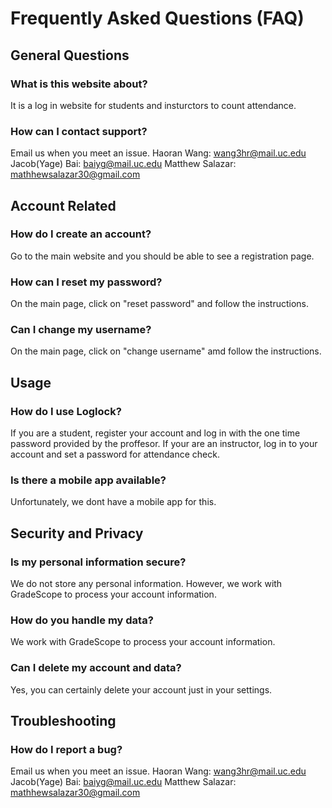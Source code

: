 # Frequently Asked Questions (FAQ)

## General Questions

### What is this website about?
It is a log in website for students and insturctors to count attendance.

### How can I contact support?
Email us when you meet an issue. 
Haoran Wang: wang3hr@mail.uc.edu
Jacob(Yage) Bai: baiyg@mail.uc.edu
Matthew Salazar: mathhewsalazar30@gmail.com

## Account Related

### How do I create an account?
Go to the main website and you should be able to see a registration page. 

### How can I reset my password?
On the main page, click on "reset password" and follow the instructions.

### Can I change my username?
On the main page, click on "change username" amd follow the instructions.

## Usage

### How do I use Loglock?
If you are a student, register your account and log in with the one time password provided by the proffesor.
If your are an instructor, log in to your account and set a password for attendance check.

### Is there a mobile app available?
Unfortunately, we dont have a mobile app for this.

## Security and Privacy

### Is my personal information secure?
We do not store any personal information. However, we work with GradeScope to process your account information.

### How do you handle my data?
We work with GradeScope to process your account information.

### Can I delete my account and data?
Yes, you can certainly delete your account just in your settings.

## Troubleshooting

### How do I report a bug?
Email us when you meet an issue. 
Haoran Wang: wang3hr@mail.uc.edu
Jacob(Yage) Bai: baiyg@mail.uc.edu
Matthew Salazar: mathhewsalazar30@gmail.com

